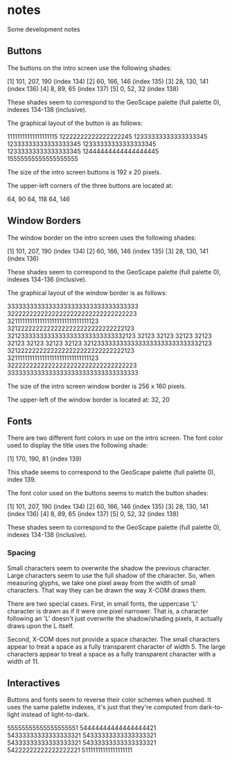 # notes
Some development notes

## Buttons
The buttons on the intro screen use the following shades:

[1] 101, 207, 190   (index 134)
[2] 60, 166, 146    (index 135)
[3] 28, 130, 141    (index 136)
[4] 8, 89, 65       (index 137)
[5] 0, 52, 32       (index 138)

These shades seem to correspond to the GeoScape palette (full palette 0),
indexes 134-138 (inclusive).

The graphical layout of the button is as follows:

11111111111111111115
12222222222222222245
12333333333333333345
12333333333333333345
12333333333333333345
12333333333333333345
12444444444444444445
15555555555555555555

The size of the intro screen buttons is 192 x 20 pixels.

The upper-left corners of the three buttons are located at:

64, 90
64, 118
64, 146

## Window Borders
The window border on the intro screen uses the following shades:

[1] 101, 207, 190   (index 134)
[2] 60, 166, 146    (index 135)
[3] 28, 130, 141    (index 136)

These shades seem to correspond to the GeoScape palette (full palette 0),
indexes 134-136 (inclusive).

The graphical layout of the window border is as follows:

33333333333333333333333333333333333
32222222222222222222222222222222223
32111111111111111111111111111111123
32122222222222222222222222222222123
32123333333333333333333333333332123
32123                         32123
32123                         32123
32123                         32123
32123                         32123
32123333333333333333333333333332123
32122222222222222222222222222222123
32111111111111111111111111111111123
32222222222222222222222222222222223
33333333333333333333333333333333333

The size of the intro screen window border is 256 x 160 pixels.

The upper-left of the window border is located at: 32, 20

## Fonts
There are two different font colors in use on the intro screen. The
font color used to display the title uses the following shade:

[1] 170, 190, 81    (index 139)

This shade seems to correspond to the GeoScape palette (full palette 0),
index 139.

The font color used on the buttons seems to match the button
shades:

[1] 101, 207, 190   (index 134)
[2] 60, 166, 146    (index 135)
[3] 28, 130, 141    (index 136)
[4] 8, 89, 65       (index 137)
[5] 0, 52, 32       (index 138)

These shades seem to correspond to the GeoScape palette (full palette 0),
indexes 134-138 (inclusive).

### Spacing
Small characters seem to overwrite the shadow the previous character.
Large characters seem to use the full shadow of the character.
So, when measuring glyphs, we take one pixel away from the width of
small characters. That way they can be drawn the way X-COM draws them.

There are two special cases. First, in small fonts, the uppercase 'L'
character is drawn as if it were one pixel narrower. That is, a
character following an 'L' doesn't just overwrite the shadow/shading
pixels, it actually draws upon the L itself.

Second, X-COM does not provide a space character. The small characters
appear to treat a space as a fully transparent character of width 5.
The large characters appear to treat a space as a fully transparent
character with a width of 11.

## Interactives
Buttons and fonts seem to reverse their color schemes when pushed.
It uses the same palette indexes, it's just that they're computed
from dark-to-light instead of light-to-dark.

55555555555555555551
54444444444444444421
54333333333333333321
54333333333333333321
54333333333333333321
54333333333333333321
54222222222222222221
51111111111111111111
